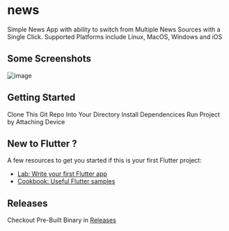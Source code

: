 # news
Simple News App with ability to switch from Multiple News Sources with a Single Click.
Supported Platforms include Linux, MacOS, Windows and iOS
##   Some Screenshots
![image](https://github.com/user-attachments/assets/dcdee28b-2f01-4534-86eb-3fba79ec805b)

## Getting Started
Clone This Git Repo Into Your Directory
Install Dependencices
Run Project by Attaching Device

## New to Flutter ?
A few resources to get you started if this is your first Flutter project:

- [Lab: Write your first Flutter app](https://docs.flutter.dev/get-started/codelab)
- [Cookbook: Useful Flutter samples](https://docs.flutter.dev/cookbook)

## Releases
Checkout Pre-Built Binary in [Releases](https://github.com/C9-Labs/newsdrip/releases)
